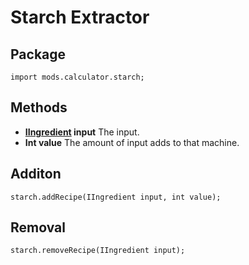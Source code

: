 # Starch Extractor

## Package
```zenscript
import mods.calculator.starch;
```

## Methods

- **[IIngredient](/Vanilla/Variable_Types/IIngredient/) input** The input.
- **Int value** The amount of input adds to that machine.


## Additon
```zenscript
starch.addRecipe(IIngredient input, int value);
```

## Removal
```zenscript
starch.removeRecipe(IIngredient input);
```